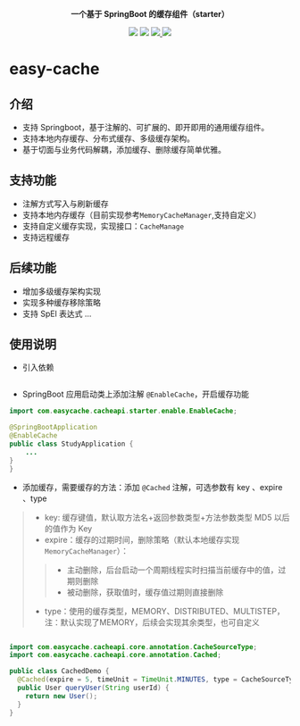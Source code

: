 <p align="center">
	<strong>一个基于 SpringBoot 的缓存组件（starter）</strong>
</p>

<p align="center">
    <a>
        <img src="https://img.shields.io/badge/JDK-1.8+-green.svg" >
    </a>
    <a>
        <img src="https://img.shields.io/badge/springBoot-2.6.2-green.svg" >
    </a>
    <a href="https://www.jetbrains.com">
        <img src="https://img.shields.io/badge/IntelliJ%20IDEA-support-blue.svg" >
    </a>
    <a>
        <img src="https://img.shields.io/badge/License-Apache%202.0-blue.svg" >
    </a>
</p>

# easy-cache
## 介绍
* 支持 Springboot，基于注解的、可扩展的、即开即用的通用缓存组件。
* 支持本地内存缓存、分布式缓存、多级缓存架构。
* 基于切面与业务代码解耦，添加缓存、删除缓存简单优雅。

## 支持功能

* 注解方式写入与刷新缓存
* 支持本地内存缓存（目前实现参考`MemoryCacheManager`,支持自定义）
* 支持自定义缓存实现，实现接口：`CacheManage`
* 支持远程缓存

## 后续功能

* 增加多级缓存架构实现
* 实现多种缓存移除策略
* 支持 SpEl 表达式
  ...

## 使用说明

* 引入依赖

```pom

```

* SpringBoot 应用启动类上添加注解 `@EnableCache`，开启缓存功能

```java
import com.easycache.cacheapi.starter.enable.EnableCache;

@SpringBootApplication
@EnableCache
public class StudyApplication {
    ...
}
}
```

* 添加缓存，需要缓存的方法：添加 `@Cached` 注解，可选参数有 key 、expire 、type
> * key: 缓存键值，默认取方法名+返回参数类型+方法参数类型 MD5 以后的值作为 Key
> * expire：缓存的过期时间，删除策略（默认本地缓存实现 `MemoryCacheManager`）：
> > * 主动删除，后台启动一个周期线程实时扫描当前缓存中的值，过期则删除
> > * 被动删除，获取值时，缓存值过期则直接删除
> * type：使用的缓存类型，MEMORY、DISTRIBUTED、MULTISTEP，注：默认实现了MEMORY，后续会实现其余类型，也可自定义

```java

import com.easycache.cacheapi.core.annotation.CacheSourceType;
import com.easycache.cacheapi.core.annotation.Cached;

public class CachedDemo {
  @Cached(expire = 5, timeUnit = TimeUnit.MINUTES, type = CacheSourceType.MEMORY)
  public User queryUser(String userId) {
    return new User();
  }
}
```
